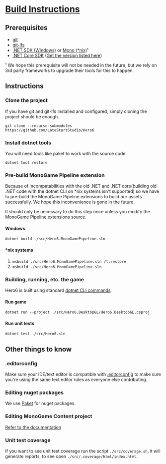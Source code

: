 # [Build Instructions](https://github.com/LateStartStudio/Hero6/blob/master/docs/BUILD-INSTRUCTIONS.md)

## Prerequisites

* [git](https://git-scm.com/)
* [git-lfs](https://git-lfs.github.com/)
* [.NET SDK (Windows)](https://dotnet.microsoft.com/download/visual-studio-sdks) or [Mono (*nix)](https://www.mono-project.com/)¹
* [.NET Core SDK](https://dotnet.microsoft.com/download/dotnet-core/2.2) ([Get the version listed here](https://github.com/LateStartStudio/Hero6/blob/master/src/global.json))

¹ We hope this prerequisite will not be needed in the future, but we rely on 3rd party frameworks to upgrade their tools for this to happen.

## Instructions

### Clone the project

If you have git and git-lfs installed and configured, simply cloning the project should be enough.

`git clone --recurse-submodules https://github.com/LateStartStudio/Hero6`

### Install dotnet tools

You will need tools like paket to work with the source code.

`dotnet tool restore`

### Pre-build MonoGame Pipeline extension

Because of incompatabilities with the old .NET and .NET core(building old .NET code with the dotnet CLI on *nix systems isn't supported) so we have to pre-build the MonoGame Pipeline extensions to build our assets successfully. We hope this inconvenience is gone in the future.

It should only be necessary to do this step once unless you modify the MonoGame Pipeline extensions source.

#### Windows

`dotnet build ./src/Hero6.MonoGamePipeline.sln`

#### *nix systems

1. `msbuild ./src/Hero6.MonoGamePipeline.sln /t:restore`
2. `msbuild ./src/Hero6.MonoGamePipeline.sln`

### Building, running, etc. the game

Hero6 is built using standard [dotnet CLI commands](https://docs.microsoft.com/en-us/dotnet/core/tools/?tabs=netcore2x).

#### Run game

`dotnet run --project ./src/Hero6.DesktopGL/Hero6.DesktopGL.csproj`

#### Run unit tests

`dotnet test ./src/Hero6.sln`

## Other things to know

### .editorconfig

Make sure your IDE/text editor is compatible with [.editorconfig](https://editorconfig.org/) to make sure you're using the same text editor rules as everyone else contributing.

### Editing nuget packages

We use [Paket](https://fsprojects.github.io/Paket/) for nuget packages.

### Editing MonoGame Content project

[Refer to the documentation](https://docs.monogame.net/articles/tools/tools.html)

### Unit test coverage

If you want to see unit test coverage run the script `./src/coverage.sh`, it will generate reports, to see open `./src/.coverage/html/index.html`.
